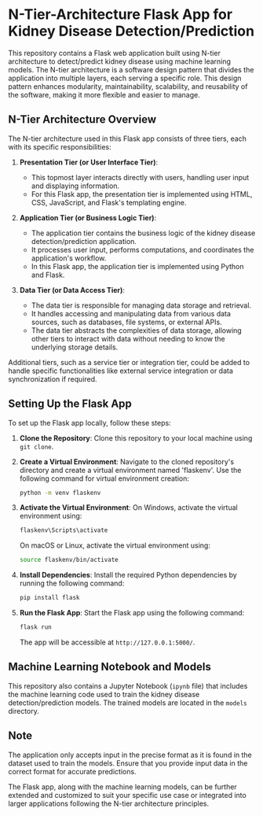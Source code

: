 # N-Tier-Architecture Flask App for Kidney Disease Detection/Prediction

This repository contains a Flask web application built using N-tier architecture to detect/predict kidney disease using machine learning models. The N-tier architecture is a software design pattern that divides the application into multiple layers, each serving a specific role. This design pattern enhances modularity, maintainability, scalability, and reusability of the software, making it more flexible and easier to manage.

## N-Tier Architecture Overview

The N-tier architecture used in this Flask app consists of three tiers, each with its specific responsibilities:

1. **Presentation Tier (or User Interface Tier)**:

   - This topmost layer interacts directly with users, handling user input and displaying information.
   - For this Flask app, the presentation tier is implemented using HTML, CSS, JavaScript, and Flask's templating engine.

2. **Application Tier (or Business Logic Tier)**:

   - The application tier contains the business logic of the kidney disease detection/prediction application.
   - It processes user input, performs computations, and coordinates the application's workflow.
   - In this Flask app, the application tier is implemented using Python and Flask.

3. **Data Tier (or Data Access Tier)**:
   - The data tier is responsible for managing data storage and retrieval.
   - It handles accessing and manipulating data from various data sources, such as databases, file systems, or external APIs.
   - The data tier abstracts the complexities of data storage, allowing other tiers to interact with data without needing to know the underlying storage details.

Additional tiers, such as a service tier or integration tier, could be added to handle specific functionalities like external service integration or data synchronization if required.

## Setting Up the Flask App

To set up the Flask app locally, follow these steps:

1. **Clone the Repository**:
   Clone this repository to your local machine using `git clone`.

2. **Create a Virtual Environment**:
   Navigate to the cloned repository's directory and create a virtual environment named 'flaskenv'. Use the following command for virtual environment creation:

   ```bash
   python -m venv flaskenv
   ```

3. **Activate the Virtual Environment**:
   On Windows, activate the virtual environment using:

   ```bash
   flaskenv\Scripts\activate
   ```

   On macOS or Linux, activate the virtual environment using:

   ```bash
   source flaskenv/bin/activate
   ```

4. **Install Dependencies**:
   Install the required Python dependencies by running the following command:

   ```bash
   pip install flask
   ```

5. **Run the Flask App**:
   Start the Flask app using the following command:

   ```bash
   flask run
   ```

   The app will be accessible at `http://127.0.0.1:5000/`.

## Machine Learning Notebook and Models

This repository also contains a Jupyter Notebook (`ipynb` file) that includes the machine learning code used to train the kidney disease detection/prediction models. The trained models are located in the `models` directory.

## Note

The application only accepts input in the precise format as it is found in the dataset used to train the models. Ensure that you provide input data in the correct format for accurate predictions.

The Flask app, along with the machine learning models, can be further extended and customized to suit your specific use case or integrated into larger applications following the N-tier architecture principles.
